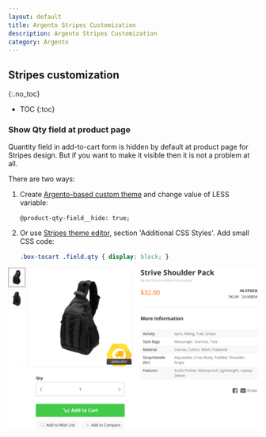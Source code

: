 ```yaml
---
layout: default
title: Argento Stripes Customization
description: Argento Stripes Customization
category: Argento
---
```


## Stripes customization
{:.no_toc}

* TOC
{:toc}

### Show Qty field at product page

Quantity field in add-to-cart form is hidden by default at product page for Stripes design. But if you want to make it visible then it is not a problem at all.

There are two ways:

 1. Create [Argento-based custom theme](/m2/argento/customization/custom-theme/) and change value of LESS variable:

    ```less
    @product-qty-field__hide: true;
    ```

 2. Or use [Stripes theme editor](../theme-editor/), section 'Additional CSS Styles'. Add small CSS code:

    ```css
    .box-tocart .field.qty { display: block; }
    ```

![Add to cart form with Qty field](/images/m2/argento/stripes/product-page/add-form-qty-enabled.png)
